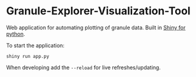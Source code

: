 
# Granule-Explorer-Visualization-Tool

Web application for automating plotting of granule data.  Built in [Shiny for python](https://shiny.posit.co/py/).


To start the application:

    shiny run app.py 

When developing add the `--reload` for live refreshes/updating.